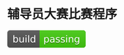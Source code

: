 辅导员大赛比赛程序
================

[![Build Status](https://github.com/yejinmo/CounselorCompetition/blob/master/passing.svg)](https://github.com/yejinmo/CounselorCompetition/releases)
